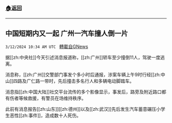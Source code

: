 ###  [:house:返回](README.md)
---


## 中国短期内又一起 广州一汽车撞人倒一片
`3/12/2024 10:34 AM UTC ` [轉載自GNews](https://gnews.org/articles/2387386)

据[[zh:中央社]]今天引述消息报道称，[[zh:广州]]轿车至少撞倒11人，驾驶一度逃离。

消息称，[[zh:广州]]交警部门事发个多小时后通报，涉案车辆上午9时行经[[zh:中山]]四路及广仁路一带时，先后撞击多名行人和多辆电动脚踏车。

消息指[[zh:中国大陆]]社交平台流传的多个影像显示，事发后，路旁及附近路口都有伤者等候救援，有警员在场维持秩序。

此前有消息报告[[zh:山东]][[zh:德州]]以及[[zh:武汉]]先后发生汽车蓄意碾压小学生恶性[[zh:事件]]，造成数十人死伤。
